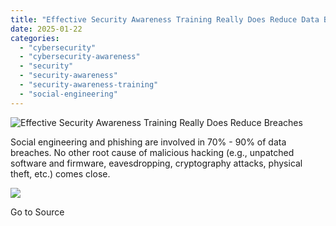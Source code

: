 ```yaml
---
title: "Effective Security Awareness Training Really Does Reduce Data Breaches"
date: 2025-01-22
categories: 
  - "cybersecurity"
  - "cybersecurity-awareness"
  - "security"
  - "security-awareness"
  - "security-awareness-training"
  - "social-engineering"
---
```


![Effective Security Awareness Training Really Does Reduce Breaches](https://blog.knowbe4.com/hubfs/social-suggested-images/blog.knowbe4.comhubfssocial-suggested-imagesblog.knowbe4.comhubfsSocial%20Image%20RepositoryEvangelist%20Blog%20Social%20GraphicsEvangelists-Roger%20Grimes-1..jpeg)

Social engineering and phishing are involved in 70% - 90% of data breaches. No other root cause of malicious hacking (e.g., unpatched software and firmware, eavesdropping, cryptography attacks, physical theft, etc.) comes close.

![](https://track.hubspot.com/__ptq.gif?a=241394&k=14&r=https%3A%2F%2Fblog.knowbe4.com%2Feffective-security-awareness-training-really-does-reduce-breaches&bu=https%253A%252F%252Fblog.knowbe4.com&bvt=rss)

Go to Source
